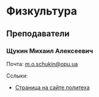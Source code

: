 # Физкультура

## Преподаватели

### Щукин Михаил Алексеевич

Почта: <m.o.schukin@opu.ua>

Сслыки:
- [Страница на сайте политеха](https://opu.ua/ru/staff/32327)